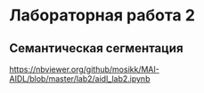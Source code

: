 # Лабораторная работа 2
## Семантическая сегментация

https://nbviewer.org/github/mosikk/MAI-AIDL/blob/master/lab2/aidl_lab2.ipynb  